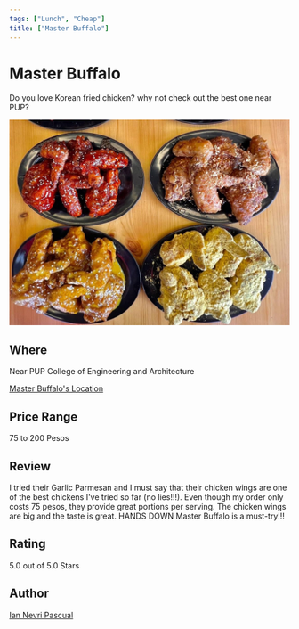 ```yaml
---
tags: ["Lunch", "Cheap"]
title: ["Master Buffalo"]
---
```


<TagLinks />

# Master Buffalo

Do you love Korean fried chicken? why not check out the best one near PUP?

<p align="center">
  <img src="../assets/images/master-bufallo.jpg" />
</p>

## Where

Near PUP College of Engineering and Architecture

[Master Buffalo's Location](https://maps.app.goo.gl/bA76W9pDMV6sWkXV9)

## Price Range
75 to 200 Pesos

## Review
I tried their Garlic Parmesan and I must say that their chicken wings are one of the best chickens I've tried so far (no lies!!!). Even though my order only costs 75 pesos, they provide great portions per serving. The chicken wings are big and the taste is great. HANDS DOWN Master Buffalo is a must-try!!!

## Rating
5.0 out of 5.0 Stars

## Author

[Ian Nevri Pascual](https://www.facebook.com/nevri.pascual?mibextid=ZbWKwL)
